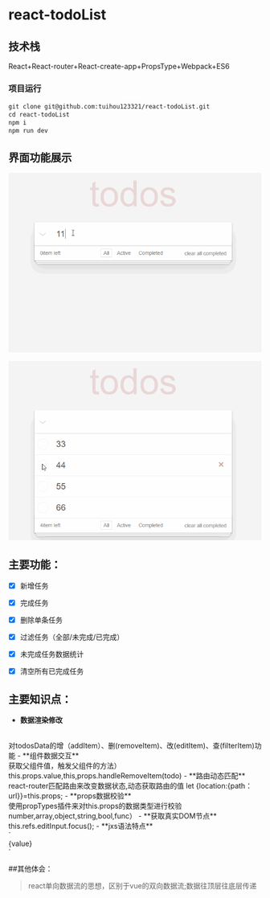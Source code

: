 # react-todoList

## 技术栈
React+React-router+React-create-app+PropsType+Webpack+ES6

### 项目运行

```
git clone git@github.com:tuihou123321/react-todoList.git
cd react-todoList
npm i
npm run dev
```

## 界面功能展示
<p><img src="https://raw.githubusercontent.com/tuihou123321/react-todoList/dev/screenshots/1.gif"></p>
<p><img src="https://raw.githubusercontent.com/tuihou123321/react-todoList/dev/screenshots/2.gif"></p>



## 主要功能：
- [x] 新增任务
- [x] 完成任务
- [x] 删除单条任务
- [x] 过滤任务（全部/未完成/已完成）
- [x] 未完成任务数据统计
- [x] 清空所有已完成任务


## 主要知识点：
- **数据渲染修改**
<br>
对todosData的增（addItem）、删(removeItem)、改(editItem)、查(filterItem)功能
- **组件数据交互**
<br>
获取父组件值，触发父组件的方法） this.props.value,this,props.handleRemoveItem(todo)
- **路由动态匹配**
<br>
react-router匹配路由来改变数据状态,动态获取路由的值
let {location:{path：url}}=this.props;
- **props数据校验**
<br>
使用propTypes插件来对this.props的数据类型进行校验 number,array,object,string,bool,func）
- **获取真实DOM节点**
<br>
this.refs.editInput.focus();
- **jxs语法特点**
<br>
  `<div style={width:"100px",height:"200px"} className="hidden" onKeyDown={handleOnkeyDown}>{value}</div>`



##其他体会：
> react单向数据流的思想，区别于vue的双向数据流;数据往顶层往底层传递




